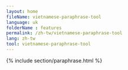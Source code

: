 ```yaml
---
layout: home
fileName: vietnamese-paraphrase-tool
language: uk
folderName : features
permalink: /zh-tw/vietnamese-paraphrase-tool
lang: zh-tw
tool: vietnamese-paraphrase-tool
---
```

{% include section/paraphrase.html %}